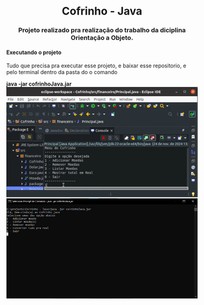<h1 align="center">Cofrinho - Java</h1>
<h3 align="center">Projeto realizado pra realização do trabalho da diciplina Orientação a Objeto.</h3>
<h4>Executando o projeto</h4>
<p>Tudo que precisa pra executar esse projeto, e baixar esse repositorio, e pelo terminal dentro da pasta do o comando</p>
<strong>java -jar cofrinhoJava.jar</strong>
<img src='cofre.png'>
<img src='terminal.png'>
